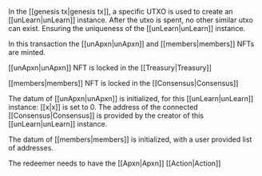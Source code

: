 In the [[genesis tx|genesis tx]], a specific UTXO is used to create an [[unLearn|unLearn]] instance. After the utxo is spent, no other similar utxo can exist. Ensuring the uniqueness of the [[unLearn|unLearn]] instance.

In this transaction the [[unApxn|unApxn]] and [[members|members]] NFTs are minted.

[[unApxn|unApxn]] NFT is locked in the [[Treasury|Treasury]]

[[members|members]] NFT is locked in the [[Consensus|Consensus]]

The datum of [[unApxn|unApxn]] is initialized, for this [[unLearn|unLearn]] instance:
	[[x|x]] is set to 0.
	The address of the connected [[Consensus|Consensus]] is provided by the creator of this [[unLearn|unLearn]] instance.

The datum of [[members|members]] is initialized, with a user provided list of addresses.

The redeemer needs to have the [[Apxn|Apxn]] [[Action|Action]] 